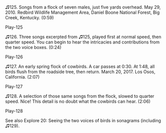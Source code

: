 ♫125. Songs from a flock of seven males, just five yards overhead. May
29, 2010. Redbird Wildlife Management Area, Daniel Boone National
Forest, Big Creek, Kentucky. (0:59)

Play-125

♫126. Three songs excerpted from ♫125, played first at normal speed,
then quarter speed. You can begin to hear the intricacies and
contributions from the two voice boxes. (0:24)

Play-126

♫127. An early spring flock of cowbirds. A car passes at 0:30. At 1:48,
all birds flush from the roadside tree, then return. March 20, 2017. Los
Osos, California. (2:07)

Play-127

♫128. A selection of those same songs from the flock, slowed to quarter
speed. Nice! This detail is no doubt what the cowbirds can hear. (2:06)

Play-128

See also Explore 20: Seeing the two voices of birds in sonagrams
(including ♫129).
